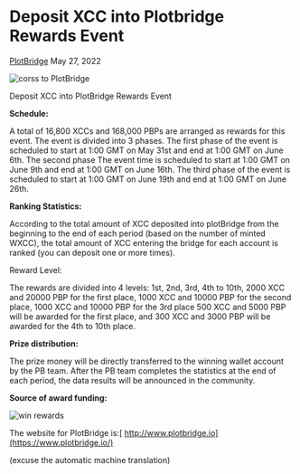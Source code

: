 # Deposit XCC into Plotbridge Rewards Event

[PlotBridge](https://app.plotbridge.io/) May 27, 2022

![corss to PlotBridge](/images/activeimg/cross.jpg)

Deposit XCC into PlotBridge Rewards Event

**Schedule:**

A total of 16,800 XCCs and 168,000 PBPs are arranged as rewards for this event. The event is divided into 3 phases. The first phase of the event is scheduled to start at 1:00 GMT on May 31st and end at 1:00 GMT on June 6th. The second phase The event time is scheduled to start at 1:00 GMT on June 9th and end at 1:00 GMT on June 16th. The third phase of the event is scheduled to start at 1:00 GMT on June 19th and end at 1:00 GMT on June 26th.

**Ranking Statistics:**

According to the total amount of XCC deposited into plotBridge from the beginning to the end of each period (based on the number of minted WXCC), the total amount of XCC entering the bridge for each account is ranked (you can deposit one or more times).

Reward Level:

The rewards are divided into 4 levels: 1st, 2nd, 3rd, 4th to 10th, 2000 XCC and 20000 PBP for the first place, 1000 XCC and 10000 PBP for the second place, 1000 XCC and 10000 PBP for the 3rd place 500 XCC and 5000 PBP will be awarded for the first place, and 300 XCC and 3000 PBP will be awarded for the 4th to 10th place.

**Prize distribution:**

The prize money will be directly transferred to the winning wallet account by the PB team. After the PB team completes the statistics at the end of each period, the data results will be announced in the community.

**Source of award funding:**

![win rewards](/images/activeimg/active1.jpg)

The website for PlotBridge is:[ http://www.plotbridge.io](https://www.plotbridge.io/)

(excuse the automatic machine translation)
